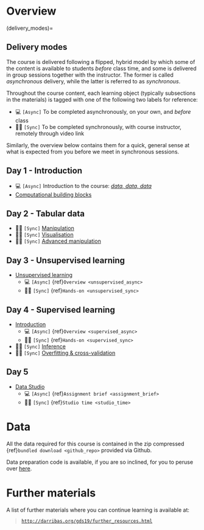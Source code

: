# Overview

(delivery_modes)=
## Delivery modes

The course is delivered following a flipped, hybrid model by which some of the content is available to students *before* class time, and some is delivered in group sessions together with the instructor. The former is called *asynchronous* delivery, while the latter is referred to as *synchronous*.

Throughout the course content, each learning object (typically subsections in the materials) is tagged with one of the following two labels for reference:

- 💻 `[Async]` To be completed asynchronously, on your own, and *before* class
- 👨‍🏫 `[Sync]` To be completed synchronously, with course instructor, remotely through video link

Similarly, the overview below contains them for a quick, general sense at what is expected from you before we meet in synchronous sessions.

## Day 1 - Introduction

- 💻 `[Async]` Introduction to the course: [*data, data, data*](notebooks/01-Introduction)
- [Computational building blocks](notebooks/02-Computational_building_blocks)

## Day 2 - Tabular data

- 👨‍🏫 `[Sync]` [Manipulation](notebooks/03-Tabular_data)
- 👨‍🏫 `[Sync]` [Visualisation](notebooks/04-Tabular_data_viz)
- 👨‍🏫 `[Sync]` [Advanced manipulation](notebooks/05-Tabular_advanced)

## Day 3 - Unsupervised learning

- [Unsupervised learning](notebooks/06-Unsupervised_learning)
    - 💻 `[Async]` {ref}`Overview <unsupervised_async>`
    - 👨‍🏫 `[Sync]` {ref}`Hands-on <unsupervised_sync>`

## Day 4 - Supervised learning

- [Introduction](notebooks/07-Supervised_learning)
    - 💻 `[Async]` {ref}`Overview <supervised_async>`
    - 👨‍🏫 `[Sync]` {ref}`Hands-on <supervised_sync>`
- 👨‍🏫 `[Sync]` [Inference](notebooks/08-Inference)
- 👨‍🏫 `[Sync]` [Overfitting & cross-validation](notebooks/09-Overfitting_cv)

## Day 5

- [Data Studio](notebooks/10-Data_studio)
    - 💻 `[Async]` {ref}`Assignment brief <assignment_brief>`
    - 👨‍🏫 `[Sync]` {ref}`Studio time <studio_time>` 

# Data

All the data required for this course is contained in the zip compressed {ref}`bundled download <github_repo>` provided via Github.

Data preparation code is available, if you are so inclined, for you to peruse over [here](data/data_prep).

# Further materials

A list of further materials where you can continue learning is available at:

> [`http://darribas.org/gds19/further_resources.html`](http://darribas.org/gds19/further_resources.html)

